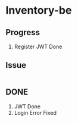 # Inventory-be

## Progress

1. Register JWT Done

## Issue

```sh

```

## DONE

1. JWT Done
2. Login Error Fixed
